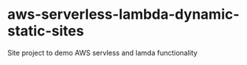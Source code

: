 # aws-serverless-lambda-dynamic-static-sites
 Site project to demo AWS servless and lamda functionality

